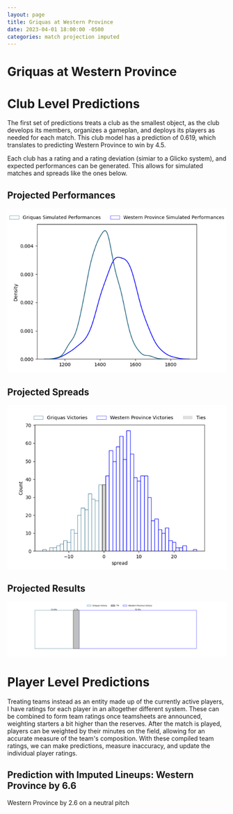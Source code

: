 ```yaml
---  
layout: page  
title: Griquas at Western Province  
date: 2023-04-01 18:00:00 -0500  
categories: match projection imputed  
---
```

# Griquas at Western Province

# Club Level Predictions


The first set of predictions treats a club as the smallest object, as the club develops its members, organizes a gameplan, and deploys its players as needed for each match. This club model has a prediction of 0.619, which translates to predicting Western Province to win by 4.5.

Each club has a rating and a rating deviation (simiar to a Glicko system), and expected performances can be generated. This allows for simulated matches and spreads like the ones below.
## Projected Performances


![Projected Performances](plots/performances_2023-04-01-WesternProvince-Griquas.png)
## Projected Spreads


![Projected Spreads](plots/spreads_2023-04-01-WesternProvince-Griquas.png)
## Projected Results


![Projected Results](plots/resultbar_2023-04-01-WesternProvince-Griquas.png)
# Player Level Predictions


Treating teams instead as an entity made up of the currently active players, I have ratings for each player in an altogether different system. These can be combined to form team ratings once teamsheets are announced, weighting starters a bit higher than the reserves. After the match is played, players can be weighted by their minutes on the field, allowing for an accurate measure of the team's composition. With these compiled team ratings, we can make predictions, measure inaccuracy, and update the individual player ratings.
## Prediction with Imputed Lineups: Western Province by 6.6


Western Province by 2.6 on a neutral pitch

